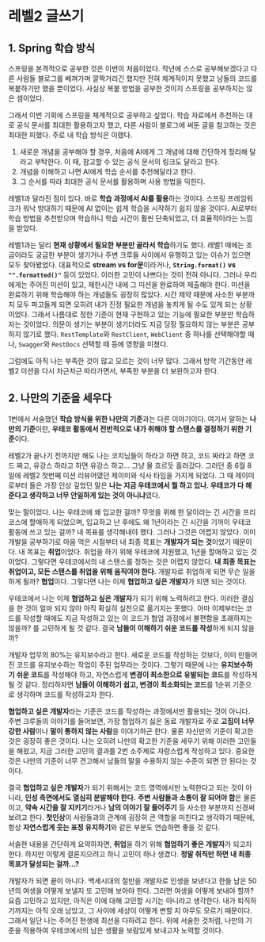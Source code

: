 # 레벨2 글쓰기
## 1. Spring 학습 방식
스프링을 본격적으로 공부한 것은 이번이 처음이었다. 작년에 스스로 공부해보겠다고 다른 사람들 블로그를 베껴가며 깔짝거리긴 했지만 전혀 체계적이지 못했고 남들의 코드를 복붙하기만 했을 뿐이었다. 사실상 복붙 방법을 공부한 것이지 스프링을 공부하지는 않은 셈이었다.

그래서 이번 기회에 스프링을 체계적으로 공부하고 싶었다. 학습 자료에서 추천하는 대로 공식 문서를 최대한 활용하고자 했고, 다른 사람이 블로그에 써둔 글을 참고하는 것은 최대한 피했다. 주로 내 학습 방식은 이랬다.
1. 새로운 개념을 공부해야 할 경우, 처음에 AI에게 그 개념에 대해 간단하게 정리해 달라고 부탁한다. 이 때, 참고할 수 있는 공식 문서의 링크도 달라고 한다.
2. 개념을 이해하고 나면 AI에게 학습 순서를 추천해달라고 한다.
3. 그 순서를 따라 최대한 공식 문서를 활용하며 사용 방법을 익힌다.


레벨1과 달라진 점이 있다. 바로 **학습 과정에서 AI를 활용**하는 것이다. 스프링 프레임워크가 워낙 방대하기 때문에 AI 없이는 쉽게 학습을 시작하기 쉽지 않을 것이다. AI로부터 학습 방법을 추천받으며 학습하니 학습 시간이 훨씬 단축되었고, 더 효율적이라는 느낌을 받았다.

레벨1과는 달리 **현재 상황에서 필요한 부분만 골라서 학습**하기도 했다. 레벨1 때에는 조금이라도 궁금한 부분이 생기거나 주변 크루들 사이에서 유행하고 있는 이슈가 있으면 모두 찾아봤었다. 대표적으로 **stream vs for문**이라거나, **`String.format()` vs `"".formatted()"`** 등이 있었다.
이러한 고민이 나쁘다는 것이 전혀 아니다. 그러나 우리에게는 주어진 미션이 있고, 제한시간 내에 그 미션을 완료하여 제출해야 한다. 미션을 완료하기 위해 학습해야 하는 개념들도 굉장히 많았다. 시간 제약 때문에 사소한 부분까지 모두 파고들게 되면 오히려 내가 진정 필요한 개념을 놓치게 될 수도 있게 되는 상황이었다.
그래서 나름대로 정한 기준이 현재 구현하고 있는 기능에 필요한 부분만 학습하자는 것이었다. 의문이 생기는 부분이 생기더라도 지금 당장 필요하지 않는 부분은 공부하지 않기로 했다. `RestTemplate`와 `RestClient`, `WebClient` 중 하나를 선택해야할 때나, `Swagger`와 `RestDocs` 선택할 때 등에 영향을 미쳤다.

그럼에도 아직 나는 부족한 것이 많고 모르는 것이 너무 많다. 그래서 방학 기간동안 레벨2 미션을 다시 차근차근 따라가면서, 부족한 부분을 더 보완하고자 한다.

## 2. 나만의 기준을 세우다
1번에서 서술했던 **학습 방식을 위한 나만의 기준**과는 다른 이야기이다. 여기서 말하는 **나만의 기준**이란, **우테코 활동에서 전반적으로 내가 취해야 할 스탠스를 결정하기 위한 기준**이다.

레벨2가 끝나기 전까지만 해도 나는 코치님들이 하라고 하면 하고, 코드 짜라고 하면 코드 짜고, 유강스 하라고 하면 유강스 하고... 그냥 물 흐르듯 흘러갔다. 그러던 중 6월 8일에 레벨2 첫번째 미션 리뷰어였던 제이미와 식사 타임을 가지게 되었다.
그 때 제이미로부터 들은 가장 인상 깊었던 말은 **나는 지금 우테코에서 뭘 하고 있나. 우테코가 다 해준다고 생각하고 너무 안일하게 있는 것이 아니냐**였다.

맞는 말이었다. 나는 우테코에 왜 입교한 걸까? 무엇을 위해 한 달이라는 긴 시간을 프리코스에 할애하게 되었으며, 입교하고 난 후에도 왜 1년이라는 긴 시간을 기꺼이 우테코 활동에 쓰고 있는 걸까? 내 목표를 생각해내야 했다. 그러나 그것은 어렵지 않았다. 이미 개발을 공부하기로 마음 먹은 시점부터 내 최종 목표는 **개발자가 되는 것**이었기 때문이다. 내 목표는 **취업**이었다. 취업을 하기 위해 우테코에 지원했고, 1년을 할애하고 있는 것이었다. 그렇다면 우테코에서의 내 스탠스를 정하는 것은 어렵지 않았다. **내 최종 목표는 취업이고, 모든 스탠스를 취업을 위해 움직여야 한다.** 개발자로 취업하게 되면 무슨 일을 하게 될까? **협업**이다. 그렇다면 나는 이제 **협업하고 싶은 개발자**가 되면 되는 것이다.

우테코에서 나는 이제 **협업하고 싶은 개발자**가 되기 위해 노력하려고 한다. 이러한 결심을 한 것이 얼마 되지 않아 아직 확실히 실천으로 옮기지는 못했다. 아마 이제부터는 코드를 작성할 때에도 지금 작성하고 있는 이 코드가 협업 과정에서 불편함을 초래하지는 않을까? 를 고민하게 될 것 같다. 결국 **남들이 이해하기 쉬운 코드를 작성**하게 되지 않을까?

개발자 업무의 80%는 유지보수라고 한다. 새로운 코드를 작성하는 것보다, 이미 만들어진 코드를 유지보수하는 작업이 주된 업무라는 것이다. 그렇기 때문에 나는 **유지보수하기 쉬운 코드**를 작성해야 하고, 자연스럽게 **변경이 최소한으로 유발되는 코드**를 작성하게 될 것 같다.
정리하자면 **남들이 이해하기 쉽고, 변경이 최소화되는 코드**를 1순위 기준으로 생각하며 코드를 작성하고자 한다.

**협업하고 싶은 개발자**라는 기준은 코드를 작성하는 과정에서만 활용되는 것이 아니다. 주변 크루들의 이야기를 들어보면, 가장 협업하기 싫은 동료 개발자로 주로 **고집이 너무 강한 사람**이나 **말이 통하지 않는 사람**을 이야기하곤 한다. 물론 자신만의 기준이 확고한 것은 굉장히 좋은 것이다. 나는 오히려 나만의 확고한 기준을 세우기 위해 이러한 고민들을 해왔고, 지금 그러한 고민의 결과를 2번 소주제로 자랑스럽게 작성하고 있다. 중요한 것은 나만의 기준이 너무 견고해서 남들의 말을 수용하지 않는 수준이 되면 안 된다는 것이다.


결국 **협업하고 싶은 개발자**가 되기 위해서는 코드 영역에서만 노력한다고 되는 것이 아니라, **인성 측면에서도 열심히 분발해야 한다.** **주변 사람들과 소통이 잘 되어야 함**은 물론이고, **약속 시간을 잘 지키기**라거나 **남의 이야기 잘 들어주기** 등 사소한 부분까지 신경써 보려고 한다. **첫인상**이 사람들과의 관계에 굉장히 큰 역할을 미친다고 생각하기 때문에, 항상 **자연스럽게 웃는 표정 유지하기**와 같은 부분도 연습하면 좋을 것 같다.

서술한 내용을 간단하게 요약하자면, **취업**을 하기 위해 **협업하기 좋은 개발자**가 되고자 한다. 하지만 이렇게 결론지으려고 하니 고민이 하나 생겼다. **정말 취직만 하면 내 최종 목표가 달성되는 걸까...?**

개발자가 되면 끝이 아니다. 백세시대의 절반을 개발자로 인생을 보낸다고 한들 남은 50년의 여생을 어떻게 보낼지 또 고민해 보아야 한다. 그러면 여생을 어떻게 보내야 할까? 요즘 고민하고 있지만, 아직은 이에 대해 고민할 시기는 아니라고 생각한다. 내가 퇴직하기까지는 아직 오래 남았고, 그 사이에 세상이 어떻게 변할 지 아무도 모르기 때문이다.
그래서 일단 나는 주어진 현생에 최선을 다하려고 한다. 위에 서술한 것처럼, 나만의 기준을 적용하여 우테코에서의 남은 생활을 보람있게 보내고자 노력할 것이다.
